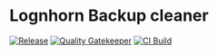 # Lognhorn Backup cleaner

[![Release](https://github.com/usma0118/longhorn-backupcleaner/actions/workflows/release-docker-image.yml/badge.svg)](https://github.com/usma0118/longhorn-backupcleaner/actions/workflows/release-docker-image.yml) [![Quality Gatekeeper](https://github.com/usma0118/longhorn-backupcleaner/actions/workflows/codeql-analysis.yml/badge.svg)](https://github.com/usma0118/longhorn-backupcleaner/actions/workflows/codeql-analysis.yml) [![CI Build](https://github.com/usma0118/longhorn-backupcleaner/actions/workflows/ci.yml/badge.svg)](https://github.com/usma0118/longhorn-backupcleaner/actions/workflows/ci.yml)
